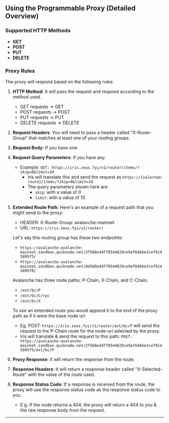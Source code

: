 ## Using the Programmable Proxy (Detailed Overview)

### Supported HTTP Methods

- **GET**
- **POST**
- **PUT**
- **DELETE**

### Proxy Rules

The proxy will respond based on the following rules:

1. **HTTP Method**: It will pass the request and respond according to the method used.
    - GET requests -> GET
    - POST requests -> POST
    - PUT requests -> PUT
    - DELETE requests -> DELETE


2. **Request Headers**: You will need to pass a header called "X-Route-Group" that matches at least one of your routing groups.

3. **Request Body**: If you have one.

4. **Request Query Parameters**: If you have any.
    - Example: `GET: https://iris.zeus.fyi/v1/router/items/?skip=0&limit=10`
        - Iris will translate this and send the request as `https://{selected-route}/items/?skip=0&limit=10`
        - The query parameters shown here are:
            - `skip`: with a value of 0
            - `limit`: with a value of 10

5. **Extended Route Path**: Here's an example of a request path that you might send to the proxy:
    - HEADER: X-Route-Group: avalanche-mainnet
    - URL: `https://iris.zeus.fyi/v1/router/`

   Let's say this routing group has these two endpoints:
    - `https://avalanche-avalanche-mainnet.sandbox.quiknode.net/2f568e4df78544629ce9af64bbe3cef9145895f5/`
    - `https://avalanche-avalanche-mainnet.sandbox.quiknode.net/8d568e4df78544629ce9af64bbe3cef9145895f8/`

   Avalanche has three route paths: P-Chain, X-Chain, and C-Chain.
    - `/ext/bc/P`
    - `/ext/bc/C/rpc`
    - `/ext/bc/X`

   To use an extended route you would append it to the end of the proxy path as if it were the base node url:
    - Eg. POST: `https://iris.zeus.fyi/v1/router/ext/bc/P` will send the request to the P-Chain route for the node-url selected by the proxy.
    - Iris will translate & send the request to this path: `POST: https://avalanche-avalanche-mainnet.sandbox.quiknode.net/2f568e4df78544629ce9af64bbe3cef9145895f5/ext/bc/P`

6. **Proxy Response**: It will return the response from the route.

7. **Response Headers**: It will return a response header called "X-Selected-Route" with the value of the route used.

8. **Response Status Code**: If a response is received from the route, the proxy will use the response status code as the response status code to you.
    - E.g. If the node returns a 404, the proxy will return a 404 to you & the raw response body from the request.

---